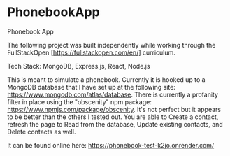 # PhonebookApp

Phonebook App

The following project was built independently while working through the FullStackOpen [https://fullstackopen.com/en/] curriculum.

Tech Stack: MongoDB, Express.js, React, Node.js

This is meant to simulate a phonebook. Currently it is hooked up to a MongoDB database that I have set up at the following site: https://www.mongodb.com/atlas/database. There is currently a profanity filter in place using the "obscenity" npm package: https://www.npmjs.com/package/obscenity.
It's not perfect but it appears to be better than the others I tested out.
You are able to Create a contact, refresh the page to Read from the database, Update existing contacts, and Delete contacts as well.

It can be found online here: https://phonebook-test-k2jo.onrender.com/
